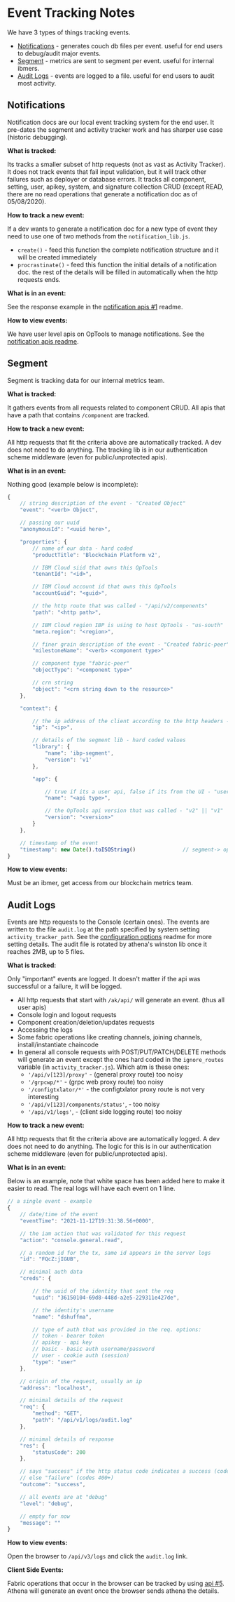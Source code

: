 # Event Tracking Notes

We have 3 types of things tracking events.
- [Notifications](#notice) - generates couch db files per event. useful for end users to debug/audit major events.
- [Segment](#seg) - metrics are sent to segment per event. useful for internal ibmers.
- [Audit Logs](#al) - events are logged to a file. useful for end users to audit most activity.


<a name="notice"></a>

## Notifications
Notification docs are our local event tracking system for the end user.
It pre-dates the segment and activity tracker work and has sharper use case (historic debugging).

**What is tracked:**

Its tracks a smaller subset of http requests (not as vast as Activity Tracker).
It does not track events that fail input validation, but it will track other failures such as deployer or database errors.
It tracks all component, setting, user, apikey, system, and signature collection CRUD (except READ, there are no read operations that generate a notification doc as of 05/08/2020).

**How to track a new event:**

If a dev wants to generate a notification doc for a new type of event they need to use one of two methods from the `notification_lib.js`.
- `create()` - feed this function the complete notification structure and it will be created immediately
- `procrastinate()` - feed this function the initial details of a notification doc. the rest of the details will be filled in automatically when the http requests ends.

**What is in an event:**

See the response example in the [notification apis #1](./notification_apis.md) readme.

**How to view events:**

We have user level apis on OpTools to manage notifications.
See the [notification apis readme](./notification_apis.md).

<a name="seg"></a>

## Segment
Segment is tracking data for our internal metrics team.

**What is tracked:**

It gathers events from all requests related to component CRUD.
All apis that have a path that contains `/component` are tracked.

**How to track a new event:**

All http requests that fit the criteria above are automatically tracked.
A dev does not need to do anything.
The tracking lib is in our authentication scheme middleware (even for public/unprotected apis).

**What is in an event:**

Nothing good (example below is incomplete):

```js
{
	// string description of the event - "Created Object"
	"event": "<verb> Object",

	// passing our uuid
	"anonymousId": "<uuid here>",

	"properties": {
		// name of our data - hard coded
		"productTitle": 'Blockchain Platform v2',

		// IBM Cloud siid that owns this OpTools
		"tenantId": "<id>",

		// IBM Cloud account id that owns this OpTools
		"accountGuid": "<guid>",

		// the http route that was called - "/api/v2/components"
		"path": "<http path>",

		// IBM Cloud region IBP is using to host OpTools - "us-south"
		"meta.region": "<region>",

		// finer grain description of the event - "Created fabric-peer"
		"milestoneName": "<verb> <component type>"

		// component type "fabric-peer"
		"objectType": "<component type>"

		// crn string
		"object": "<crn string down to the resource>"
	},

	"context": {

		// the ip address of the client according to the http headers - "127.0.0.1"
		"ip": "<ip>",

		// details of the segment lib - hard coded values
		"library": {
			"name": 'ibp-segment',
			"version": 'v1'
		},

		"app": {

			// true if its a user api, false if its from the UI - "user-api" || "ui-api"
			"name": "<api type>",

			// the OpTools api version that was called - "v2" || "v1"
			"version": "<version>"
		}
	},

	// timestamp of the event
	"timestamp": new Date().toISOString()				// segment-> optional
}
```

**How to view events:**

Must be an ibmer, get access from our blockchain metrics team.

<a name="al"></a>

## Audit Logs

Events are http requests to the Console (certain ones).
The events are written to the file `audit.log` at the path specified by system setting `activity_tracker_path`.
See the [configuration options](../env/README.md#default) readme for more setting details.
The audit file is rotated by athena's winston lib once it reaches 2MB, up to 5 files.

**What is tracked:**

Only "important" events are logged.
It doesn't matter if the api was successful or a failure, it will be logged.
- All http requests that start with `/ak/api/` will generate an event. (thus all user apis)
- Console login and logout requests
- Component creation/deletion/updates requests
- Accessing the logs
- Some fabric operations like creating channels, joining channels, install/instantiate chaincode
- In general all console requests with POST/PUT/PATCH/DELETE methods will generate an event except the ones hard coded in the `ignore_routes` variable (in `activity_tracker.js`). Which atm is these ones:
	- `'/api/v[123]/proxy'` - (general proxy route) too noisy
	- `'/grpcwp/*'` - (grpc web proxy route) too noisy
	- `'/configtxlator/*'` - the configtxlator proxy route is not very interesting
	- `'/api/v[123]/components/status'`, - too noisy
	- `'/api/v1/logs'`, - (client side logging route) too noisy

**How to track a new event:**

All http requests that fit the criteria above are automatically logged.
A dev does not need to do anything.
The logic for this is in our authentication scheme middleware (even for public/unprotected apis).

**What is in an event:**

Below is an example, note that white space has been added here to make it easier to read.
The real logs will have each event on 1 line.

```js
// a single event - example
{
	// date/time of the event
	"eventTime": "2021-11-12T19:31:38.56+0000",

	// the iam action that was validated for this request
	"action": "console.general.read",

	// a random id for the tx, same id appears in the server logs
	"id": "FQcZ:jIGUB",

	// minimal auth data
	"creds": {

		// the uuid of the identity that sent the req
		"uuid": "36150104-69d8-448d-a2e5-229311e427de",

		// the identity's username
		"name": "dshuffma",

		// type of auth that was provided in the req. options:
		// token - bearer token
		// apikey - api key
		// basic - basic auth username/password
		// user - cookie auth (session)
		"type": "user"
	},

	// origin of the request, usually an ip
	"address": "localhost",

	// minimal details of the request
	"req": {
		"method": "GET",
		"path": "/api/v1/logs/audit.log"
	},

	// minimal details of response
	"res": {
		"statusCode": 200
	},

	// says "success" if the http status code indicates a success (codes 0-399)
	// else "failure" (codes 400+)
	"outcome": "success",

	// all events are at "debug"
	"level": "debug",

	// empty for now
	"message": ""
}
```

**How to view events:**

Open the browser to `/api/v3/logs` and click the `audit.log` link.

**Client Side Events:**

Fabric operations that occur in the browser can be tracked by using [api #5](./logging_apis.md#client).
Athena will generate an event once the browser sends athena the details.

